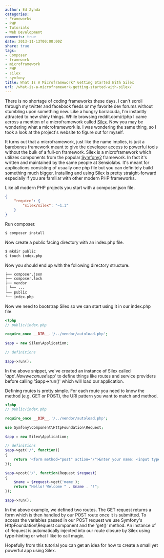 ```yaml
---
author: Ed Zynda
categories:
- Frameworks
- PHP
- Tutorials
- Web Development
comments: true
date: 2013-11-13T00:00:00Z
share: true
tags:
- Composer
- framework
- microframework
- PHP
- silex
- symfony
title: What Is A Microframework? Getting Started With Silex
url: /what-is-a-microframework-getting-started-with-silex/
---
```


There is no shortage of coding frameworks these days. I can't scroll through my twitter and facebook feeds or my favorite dev forums without stumbling upon something new. Like a hungry barracuda, I'm instantly attracted to new shiny things. While browsing reddit.com/r/php I came across a mention of a microframework called <a href="http://silex.sensiolabs.org/" title="Silex" target="_blank">Silex</a>. Now you may be wondering what a microframework is. I was wondering the same thing, so I took a look at the project's website to figure out for myself.

It turns out that a microframework, just like the name implies, is just a barebones framework meant to give the developer access to powerful tools without the bulk of a full-on framework. Silex is a microframework which utilizes components from the popular <a href="http://symfony.com/" title="Symfony2" target="_blank">Symfony2</a> framework. In fact it's written and maintained by the same people at Sensiolabs. It's meant for applications consisting of usually one php file but you can definitely build something much bigger. Installing and using Silex is pretty straight-forward especially if you are familiar with other modern PHP frameworks.

Like all modern PHP projects you start with a composer.json file.

```json 
{
    "require": {
        "silex/silex": "~1.1"
    }
}
```

Run composer.

```bash  
$ composer install  
```

Now create a public facing directory with an index.php file.  

```bash  
$ mkdir public  
$ touch index.php  
```

Now you should end up with the following directory structure.

```bash  
├── composer.json  
├── composer.lock  
├── vendor  
│ └── ...  
└── public  
└── index.php  
```

Now we need to bootstrap Silex so we can start using it in our index.php file.

```php  
<?php
// public/index.php
 
require_once __DIR__.'/../vendor/autoload.php';
 
$app = new Silex\Application;
 
// definitions
 
$app->run();
```

In the above snippet, we've created an instance of Silex called '$app'. Now we can use '$app' to define things like routes and service providers before calling '$app->run()' which will load our application.

Defining routes is pretty simple. For each route you need to know the method (e.g. GET or POST), the URI pattern you want to match and method.

```php  
<?php
// public/index.php
 
require_once __DIR__.'/../vendor/autoload.php';
 
use Symfony\Component\HttpFoundation\Request;
 
$app = new Silex\Application;
 
// definitions
$app->get('/', function()
{
    return '<form method="post" action="/">Enter your name: <input type="text" name="name" /><input type="submit" value="Submit" /></form>';
});
 
$app->post('/', function(Request $request)
{
    $name = $request->get('name');
    return "Hello! Welcome " . $name . "!";
});
 
$app->run();
```

In the above example, we defined two routes. The GET request returns a form which is then handled by our POST route once it is submitted. To access the variables passed in our POST request we use Symfony's HttpFoundation\Request component and the 'get()' method. An instance of of Request is automatically injected into our route closure by Silex using type-hinting or what I like to call magic.

Hopefully from this tutorial you can get an idea for how to create a small yet powerful app using Silex.
